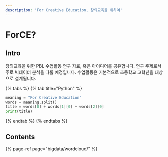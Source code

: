 ```yaml
---
description: 'For Creative Education, 창의교육을 위하여'
---
```


# ForCE?

## Intro

창의교육을 위한 PBL 수업활동 연구 자료, 혹은 아이디어를 공유합니다. 연구 주제로서 주로 빅데이터 분석을 다룰 예정입니다. 수업활동은 기본적으로 초등학교 고학년을 대상으로 설계됩니다. 

{% tabs %}
{% tab title="Python" %}
```python
meaning = "For Creative Education"
words = meaning.split()
title = words[0] + words[1][0] + words[2][0]
print(title)
```
{% endtab %}
{% endtabs %}

## Contents

{% page-ref page="bigdata/wordcloud/" %}



